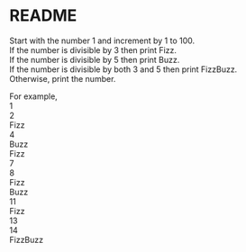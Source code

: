 # README

Start with the number 1 and increment by 1 to 100.  
If the number is divisible by 3 then print Fizz.  
If the number is divisible by 5 then print Buzz.  
If the number is divisible by both 3 and 5 then print FizzBuzz.  
Otherwise, print the number.

For example,  
1  
2  
Fizz  
4  
Buzz  
Fizz  
7  
8  
Fizz  
Buzz  
11  
Fizz  
13  
14  
FizzBuzz  